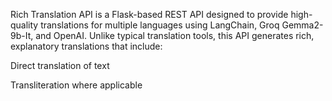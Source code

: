Rich Translation API is a Flask-based REST API designed to provide high-quality translations for multiple languages using LangChain, Groq Gemma2-9b-It, and OpenAI. 
Unlike typical translation tools, this API generates rich, explanatory translations that include:

Direct translation of text

Transliteration where applicable
